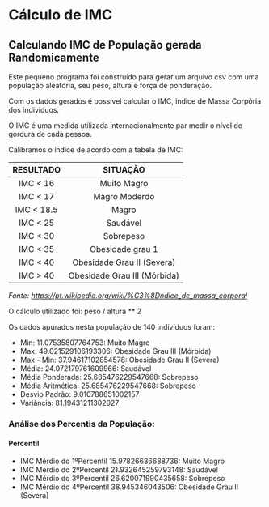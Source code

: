 # Cálculo de IMC
## Calculando IMC de População gerada Randomicamente

Este pequeno programa foi construído para gerar um arquivo csv com uma população aleatória, seu peso, altura e força de ponderação.

Com os dados gerados é possível calcular o IMC, indice de Massa Corpória dos indivíduos.

O IMC é uma medida utilizada internacionalmente par medir o nível de gordura de cada pessoa.  

Calibramos o índice de acordo com a tabela de IMC:  

  
  |RESULTADO|           SITUAÇÃO         |
  |:---------:|:----------------------------:|
  |IMC < 16 | Muito Magro                |
  |IMC < 17 |Magro Moderdo               |
  |IMC < 18.5| Magro                 
  |IMC < 25| Saudável
  |IMC < 30| Sobrepeso
  |IMC < 35| Obesidade grau 1
  |IMC < 40| Obesidade Grau II (Severa)
  |IMC > 40| Obesidade Grau III (Mórbida)
  
*Fonte: https://pt.wikipedia.org/wiki/%C3%8Dndice_de_massa_corporal*

O cálculo utilizado foi: peso / altura ** 2

Os dados apurados nesta população de 140 indivíduos foram:

- Min:  11.07535807764753: Muito Magro
- Max:  49.021529106193306: Obesidade Grau III (Mórbida)
- Max - Min:  37.94617102854578: Obesidade Grau II (Severa)
- Média:  24.072179761609966: Saudável
- Média Ponderada:  25.685476229547668: Sobrepeso
- Média Aritmética:  25.685476229547668: Sobrepeso
- Desvio Padrão:  9.010788651002157
- Variância:  81.19431211302927

### Análise dos Percentis da População:
#### Percentil

* IMC Mérdio do 1ºPercentil 15.97826636688736: Muito Magro
* IMC Mérdio do 2ºPercentil 21.932645259793148: Saudável
* IMC Mérdio do 3ºPercentil 26.620071990435658: Sobrepeso
* IMC Mérdio do 4ºPercentil 38.945346043506: Obesidade Grau II (Severa)


